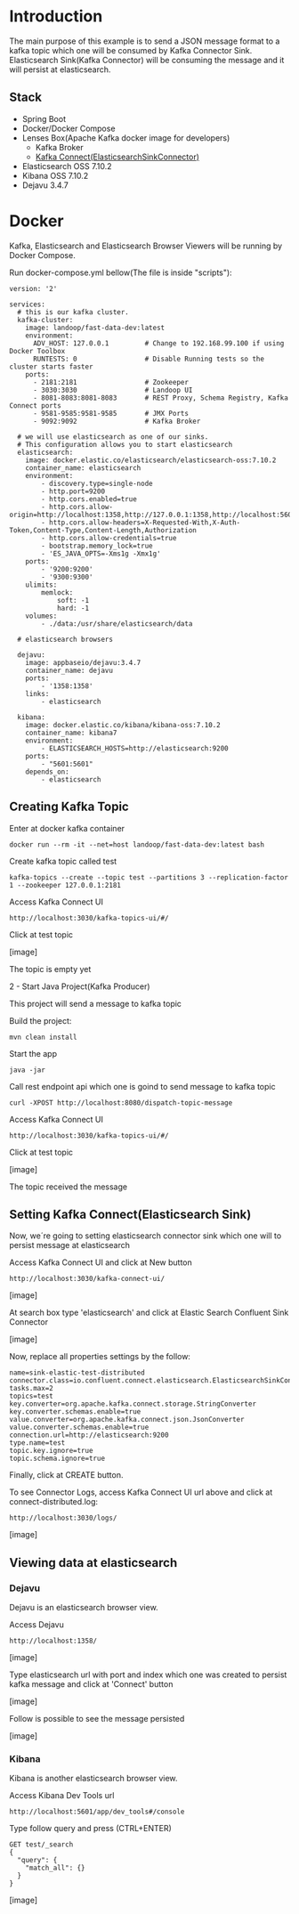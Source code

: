 # Introduction

The main purpose of this example is to send a JSON message format to a kafka topic which one will be consumed by Kafka Connector Sink.
Elasticsearch Sink(Kafka Connector) will be consuming the message and it will persist at elasticsearch.

## Stack
- Spring Boot
- Docker/Docker Compose
- Lenses Box(Apache Kafka docker image for developers)
  - Kafka Broker
  - [Kafka Connect(ElasticsearchSinkConnector)](https://docs.confluent.io/kafka-connect-elasticsearch/current/index.html)
- Elasticsearch OSS 7.10.2
- Kibana OSS 7.10.2
- Dejavu 3.4.7

# Docker

Kafka, Elasticsearch and Elasticsearch Browser Viewers will be running by Docker Compose.

Run docker-compose.yml bellow(The file is inside "scripts"):

```
version: '2'

services:
  # this is our kafka cluster.
  kafka-cluster:
    image: landoop/fast-data-dev:latest
    environment:
      ADV_HOST: 127.0.0.1         # Change to 192.168.99.100 if using Docker Toolbox
      RUNTESTS: 0                 # Disable Running tests so the cluster starts faster
    ports:
      - 2181:2181                 # Zookeeper
      - 3030:3030                 # Landoop UI
      - 8081-8083:8081-8083       # REST Proxy, Schema Registry, Kafka Connect ports
      - 9581-9585:9581-9585       # JMX Ports
      - 9092:9092                 # Kafka Broker

  # we will use elasticsearch as one of our sinks.
  # This configuration allows you to start elasticsearch
  elasticsearch:
    image: docker.elastic.co/elasticsearch/elasticsearch-oss:7.10.2
    container_name: elasticsearch
    environment:
        - discovery.type=single-node
        - http.port=9200
        - http.cors.enabled=true
        - http.cors.allow-origin=http://localhost:1358,http://127.0.0.1:1358,http://localhost:5601,http://127.0.0.1:5601
        - http.cors.allow-headers=X-Requested-With,X-Auth-Token,Content-Type,Content-Length,Authorization
        - http.cors.allow-credentials=true
        - bootstrap.memory_lock=true
        - 'ES_JAVA_OPTS=-Xms1g -Xmx1g'
    ports:
        - '9200:9200'
        - '9300:9300'
    ulimits:
        memlock:
            soft: -1
            hard: -1
    volumes:
        - ./data:/usr/share/elasticsearch/data
    
  # elasticsearch browsers

  dejavu:
    image: appbaseio/dejavu:3.4.7
    container_name: dejavu
    ports:
        - '1358:1358'
    links:
        - elasticsearch

  kibana:
    image: docker.elastic.co/kibana/kibana-oss:7.10.2
    container_name: kibana7
    environment:
        - ELASTICSEARCH_HOSTS=http://elasticsearch:9200
    ports:
        - "5601:5601"
    depends_on:
        - elasticsearch
```

## Creating Kafka Topic

Enter at docker kafka container
```
docker run --rm -it --net=host landoop/fast-data-dev:latest bash
```

Create kafka topic called test
```
kafka-topics --create --topic test --partitions 3 --replication-factor 1 --zookeeper 127.0.0.1:2181
```

Access Kafka Connect UI
```
http://localhost:3030/kafka-topics-ui/#/
```

Click at test topic

[image]

The topic is empty yet


2 - Start Java Project(Kafka Producer)

This project will send a message to kafka topic

Build the project:

```
mvn clean install
```

Start the app

```
java -jar 
``` 

Call rest endpoint api which one is goind to send message to kafka topic
```
curl -XPOST http://localhost:8080/dispatch-topic-message
```

Access Kafka Connect UI
```
http://localhost:3030/kafka-topics-ui/#/
```

Click at test topic

[image]

The topic received the message

## Setting Kafka Connect(Elasticsearch Sink)

Now, we´re going to setting elasticsearch connector sink which one will to persist message at elasticsearch

Access Kafka Connect UI and click at New button
 
```
http://localhost:3030/kafka-connect-ui/
```

[image]

At search box type 'elasticsearch' and click at Elastic Search Confluent Sink Connector

[image]

Now, replace all properties settings by the follow:

```
name=sink-elastic-test-distributed
connector.class=io.confluent.connect.elasticsearch.ElasticsearchSinkConnector
tasks.max=2
topics=test
key.converter=org.apache.kafka.connect.storage.StringConverter
key.converter.schemas.enable=true
value.converter=org.apache.kafka.connect.json.JsonConverter
value.converter.schemas.enable=true
connection.url=http://elasticsearch:9200
type.name=test
topic.key.ignore=true
topic.schema.ignore=true
```

Finally, click at CREATE button.

To see Connector Logs, access Kafka Connect UI url above and click at connect-distributed.log:

```
http://localhost:3030/logs/
```

[image]

## Viewing data at elasticsearch

### Dejavu

Dejavu is an elasticsearch browser view.

Access Dejavu
```
http://localhost:1358/
``` 

[image]

Type elasticsearch url with port and index which one was created to persist kafka message and click at 'Connect' button

[image]

Follow is possible to see the message persisted

[image]

### Kibana

Kibana is another elasticsearch browser view.

Access Kibana Dev Tools url
```
http://localhost:5601/app/dev_tools#/console
```

Type follow query and press (CTRL+ENTER)
```
GET test/_search
{
  "query": {
    "match_all": {}
  }
}
```

[image]
